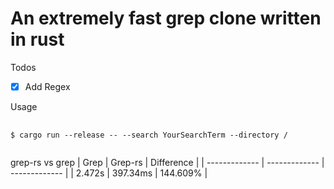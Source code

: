# An extremely fast grep clone written in rust

Todos

- [x] Add Regex

Usage

<pre>
  <code>
$ cargo run --release -- --search YourSearchTerm --directory /
  </code>
</pre>

grep-rs vs grep
| Grep | Grep-rs | Difference |
| ------------- | ------------- | ------------- |
| 2.472s | 397.34ms | 144.609% |
